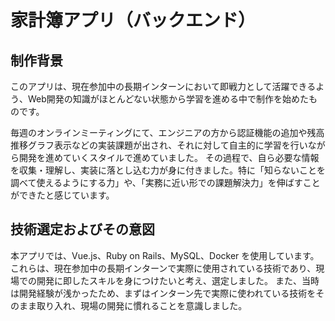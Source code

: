 # 家計簿アプリ（バックエンド）

## 制作背景
このアプリは、現在参加中の長期インターンにおいて即戦力として活躍できるよう、Web開発の知識がほとんどない状態から学習を進める中で制作を始めたものです。

毎週のオンラインミーティングにて、エンジニアの方から認証機能の追加や残高推移グラフ表示などの実装課題が出され、それに対して自主的に学習を行いながら開発を進めていくスタイルで進めていました。
その過程で、自ら必要な情報を収集・理解し、実装に落とし込む力が身に付きました。特に「知らないことを調べて使えるようにする力」や、「実務に近い形での課題解決力」を伸ばすことができたと感じています。

## 技術選定およびその意図
本アプリでは、Vue.js、Ruby on Rails、MySQL、Docker を使用しています。
これらは、現在参加中の長期インターンで実際に使用されている技術であり、現場での開発に即したスキルを身につけたいと考え、選定しました。
また、当時は開発経験が浅かったため、まずはインターン先で実際に使われている技術をそのまま取り入れ、現場の開発に慣れることを意識しました。
